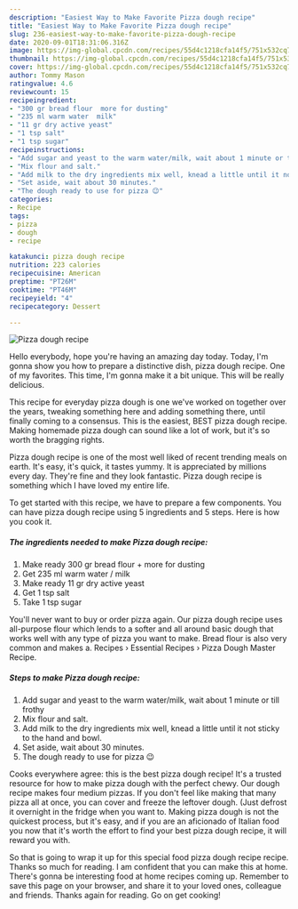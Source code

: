 ```yaml
---
description: "Easiest Way to Make Favorite Pizza dough recipe"
title: "Easiest Way to Make Favorite Pizza dough recipe"
slug: 236-easiest-way-to-make-favorite-pizza-dough-recipe
date: 2020-09-01T18:31:06.316Z
image: https://img-global.cpcdn.com/recipes/55d4c1218cfa14f5/751x532cq70/pizza-dough-recipe-recipe-main-photo.jpg
thumbnail: https://img-global.cpcdn.com/recipes/55d4c1218cfa14f5/751x532cq70/pizza-dough-recipe-recipe-main-photo.jpg
cover: https://img-global.cpcdn.com/recipes/55d4c1218cfa14f5/751x532cq70/pizza-dough-recipe-recipe-main-photo.jpg
author: Tommy Mason
ratingvalue: 4.6
reviewcount: 15
recipeingredient:
- "300 gr bread flour  more for dusting"
- "235 ml warm water  milk"
- "11 gr dry active yeast"
- "1 tsp salt"
- "1 tsp sugar"
recipeinstructions:
- "Add sugar and yeast to the warm water/milk, wait about 1 minute or till frothy"
- "Mix flour and salt."
- "Add milk to the dry ingredients mix well, knead a little until it not sticky to the hand and bowl."
- "Set aside, wait about 30 minutes."
- "The dough ready to use for pizza 😉"
categories:
- Recipe
tags:
- pizza
- dough
- recipe

katakunci: pizza dough recipe 
nutrition: 223 calories
recipecuisine: American
preptime: "PT26M"
cooktime: "PT46M"
recipeyield: "4"
recipecategory: Dessert

---
```



![Pizza dough recipe](https://img-global.cpcdn.com/recipes/55d4c1218cfa14f5/751x532cq70/pizza-dough-recipe-recipe-main-photo.jpg)

Hello everybody, hope you're having an amazing day today. Today, I'm gonna show you how to prepare a distinctive dish, pizza dough recipe. One of my favorites. This time, I'm gonna make it a bit unique. This will be really delicious.

This recipe for everyday pizza dough is one we&#39;ve worked on together over the years, tweaking something here and adding something there, until finally coming to a consensus. This is the easiest, BEST pizza dough recipe. Making homemade pizza dough can sound like a lot of work, but it&#39;s so worth the bragging rights.

Pizza dough recipe is one of the most well liked of recent trending meals on earth. It's easy, it's quick, it tastes yummy. It is appreciated by millions every day. They're fine and they look fantastic. Pizza dough recipe is something which I have loved my entire life.


To get started with this recipe, we have to prepare a few components. You can have pizza dough recipe using 5 ingredients and 5 steps. Here is how you cook it.

<!--inarticleads1-->

##### The ingredients needed to make Pizza dough recipe:

1. Make ready 300 gr bread flour + more for dusting
1. Get 235 ml warm water / milk
1. Make ready 11 gr dry active yeast
1. Get 1 tsp salt
1. Take 1 tsp sugar


You&#39;ll never want to buy or order pizza again. Our pizza dough recipe uses all-purpose flour which lends to a softer and all around basic dough that works well with any type of pizza you want to make. Bread flour is also very common and makes a. Recipes › Essential Recipes › Pizza Dough Master Recipe. 

<!--inarticleads2-->

##### Steps to make Pizza dough recipe:

1. Add sugar and yeast to the warm water/milk, wait about 1 minute or till frothy
1. Mix flour and salt.
1. Add milk to the dry ingredients mix well, knead a little until it not sticky to the hand and bowl.
1. Set aside, wait about 30 minutes.
1. The dough ready to use for pizza 😉


Cooks everywhere agree: this is the best pizza dough recipe! It&#39;s a trusted resource for how to make pizza dough with the perfect chewy. Our dough recipe makes four medium pizzas. If you don&#39;t feel like making that many pizza all at once, you can cover and freeze the leftover dough. (Just defrost it overnight in the fridge when you want to. Making pizza dough is not the quickest process, but it&#39;s easy, and if you are an aficionado of Italian food you now that it&#39;s worth the effort to find your best pizza dough recipe, it will reward you with. 

So that is going to wrap it up for this special food pizza dough recipe recipe. Thanks so much for reading. I am confident that you can make this at home. There's gonna be interesting food at home recipes coming up. Remember to save this page on your browser, and share it to your loved ones, colleague and friends. Thanks again for reading. Go on get cooking!
